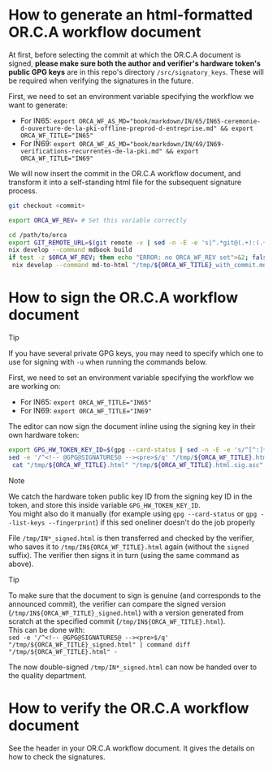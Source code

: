 # How to generate an html-formatted OR.C.A workflow document

At first, before selecting the commit at which the OR.C.A document is signed, **please make sure both the author and verifier's hardware token's public GPG keys** are in this repo's directory `/src/signatory_keys`. These will be required when verifying the signatures in the future.

First, we need to set an environment variable specifying the workflow we want to generate:
* For IN65: `export ORCA_WF_AS_MD="book/markdown/IN/65/IN65-ceremonie-d-ouverture-de-la-pki-offline-preprod-d-entreprise.md" && export ORCA_WF_TITLE="IN65"`
* For IN69: `export ORCA_WF_AS_MD="book/markdown/IN/69/IN69-verifications-recurrentes-de-la-pki.md" && export ORCA_WF_TITLE="IN69"`

We will now insert the commit in the OR.C.A workflow document, and transform it into a self-standing html file for the subsequent signature process.

```bash
git checkout <commit>

export ORCA_WF_REV= # Set this variable correctly

cd /path/to/orca
export GIT_REMOTE_URL=$(git remote -v | sed -n -E -e 's|^.*git@(.+):(.+)\.git.*|https://\1/\2|p' -e '1q')
nix develop --command mdbook build
if test -z $ORCA_WF_REV; then echo "ERROR: no ORCA_WF_REV set">&2; false; else if test -z ORCA_WF_TITLE; then echo "ERROR: no ORCA_WF_TITLE set">&2; false; else sed -e "s|\@ORCA\@commit\@|$(git log --pretty=format:'%H' -n 1)|g" -e "s|\@ORCA\@gitremote\@|${GIT_REMOTE_URL}|g" -e "s|\@ORCA\@rev\@|${ORCA_WF_REV}|g" "$ORCA_WF_AS_MD" > "/tmp/${ORCA_WF_TITLE}_with_commit.md" && \
 nix develop --command md-to-html "/tmp/${ORCA_WF_TITLE}_with_commit.md" "${ORCA_WF_TITLE} rev${ORCA_WF_REV}" | sed -e '$a<hr>\n<!-- @GPG@SIGNATURES@ --><pre>' > "/tmp/${ORCA_WF_TITLE}.html" && rm "/tmp/${ORCA_WF_TITLE}_with_commit.md" && command ls "/tmp/${ORCA_WF_TITLE}.html" >&2; fi; fi
```

# How to sign the OR.C.A workflow document

> [!Tip]  
> If you have several private GPG keys, you may need to specify which one to use for signing with `-u` when running the commands below.

First, we need to set an environment variable specifying the workflow we are working on:
* For IN65: `export ORCA_WF_TITLE="IN65"`
* For IN69: `export ORCA_WF_TITLE="IN69"`

The editor can now sign the document inline using the signing key in their own hardware token:
```bash
export GPG_HW_TOKEN_KEY_ID=$(gpg --card-status | sed -n -E -e 's/^[^:]*sign[^:]*:[[:blank:]]*((:?[[:xdigit:]]{4}[[:blank:]]*){10})/\1/pi')
sed -e '/^<!-- @GPG@SIGNATURES@ --><pre>$/q' "/tmp/${ORCA_WF_TITLE}.html" | gpg --armor --output - -u "$GPG_HW_TOKEN_KEY_ID" --detach-sign > /tmp/${ORCA_WF_TITLE}.html.sig.asc && \
 cat "/tmp/${ORCA_WF_TITLE}.html" "/tmp/${ORCA_WF_TITLE}.html.sig.asc" > "/tmp/${ORCA_WF_TITLE}_signed.html" && rm "/tmp/${ORCA_WF_TITLE}.html.sig.asc"
```

> [!Note]  
> We catch the hardware token public key ID from the signing key ID in the token, and store this inside variable `GPG_HW_TOKEN_KEY_ID`.  
> You might also do it manually (for example using `gpg --card-status` or `gpg --list-keys --fingerprint`) if this sed oneliner doesn't do the job properly


File `/tmp/IN*_signed.html` is then transferred and checked by the verifier, who saves it to `/tmp/IN${ORCA_WF_TITLE}.html` again (without the `signed` suffix). The verifier then signs it in turn (using the same command as above).

> [!Tip]  
> To make sure that the document to sign is genuine (and corresponds to the announced commit), the verifier can compare the signed version (`/tmp/IN${ORCA_WF_TITLE}_signed.html`) with a version generated from scratch at the specified commit (`/tmp/IN${ORCA_WF_TITLE}.html`).  
> This can be done with:  
> `sed -e '/^<!-- @GPG@SIGNATURES@ --><pre>$/q' "/tmp/${ORCA_WF_TITLE}_signed.html" | command diff "/tmp/${ORCA_WF_TITLE}.html" -`

The now double-signed `/tmp/IN*_signed.html` can now be handed over to the quality department.

# How to verify the OR.C.A workflow document

See the header in your OR.C.A workflow document. It gives the details on how to check the signatures.
